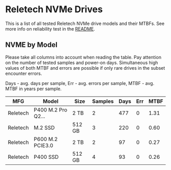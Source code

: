 Reletech NVMe Drives
====================

This is a list of all tested Reletech NVMe drive models and their MTBFs. See more
info on reliability test in the [README](https://github.com/linuxhw/SMART).

NVME by Model
------------

Please take all columns into account when reading the table. Pay attention on the
number of tested samples and power-on days. Simultaneous high values of both MTBF
and errors are possible if only rare drives in the subset encounter errors.

Days - avg. days per sample,
Err  - avg. errors per sample,
MTBF - avg. MTBF in years per sample.

| MFG       | Model              | Size   | Samples | Days  | Err   | MTBF |
|-----------|--------------------|--------|---------|-------|-------|------|
| Reletech  | P400 M.2 Pro Q2... | 2 TB   | 2       | 477   | 0     | 1.31   |
| Reletech  | M.2 SSD            | 512 GB | 3       | 220   | 0     | 0.60   |
| Reletech  | P600 M.2 PCIE3.0   | 2 TB   | 2       | 97    | 0     | 0.27   |
| Reletech  | P400 SSD           | 512 GB | 4       | 93    | 0     | 0.26   |

